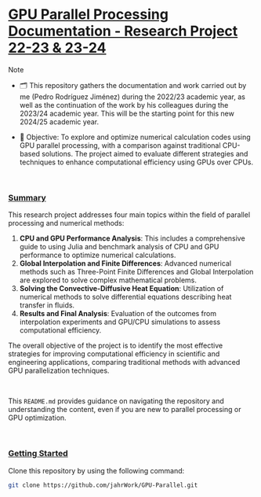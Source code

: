 <h1><ins>GPU Parallel Processing Documentation - Research Project 22-23 & 23-24</ins></h1>

> [!NOTE]
> - 🗂️ This repository gathers the documentation and work carried out by me (Pedro Rodríguez Jiménez) during the 2022/23 academic year, as well as the continuation of the work by his colleagues during the 2023/24 academic year. This will be the starting point for this new 2024/25 academic year.
> 
> - 🎯 Objective: To explore and optimize numerical calculation codes using GPU parallel processing, with a comparison against traditional CPU-based solutions. The project aimed to evaluate different strategies and techniques to enhance computational efficiency using GPUs over CPUs.

<br>

### <ins>Summary</ins>

This research project addresses four main topics within the field of parallel processing and numerical methods:

1. **CPU and GPU Performance Analysis**: This includes a comprehensive guide to using Julia and benchmark analysis of CPU and GPU performance to optimize numerical calculations.
2. **Global Interpolation and Finite Differences**: Advanced numerical methods such as Three-Point Finite Differences and Global Interpolation are explored to solve complex mathematical problems.
3. **Solving the Convective-Diffusive Heat Equation**: Utilization of numerical methods to solve differential equations describing heat transfer in fluids.
4. **Results and Final Analysis**: Evaluation of the outcomes from interpolation experiments and GPU/CPU simulations to assess computational efficiency.

The overall objective of the project is to identify the most effective strategies for improving computational efficiency in scientific and engineering applications, comparing traditional methods with advanced GPU parallelization techniques.

<br>

This `README.md` provides guidance on navigating the repository and understanding the content, even if you are new to parallel processing or GPU optimization.

<br>

### <ins>Getting Started</ins>

Clone this repository by using the following command:
```bash
git clone https://github.com/jahrWork/GPU-Parallel.git
